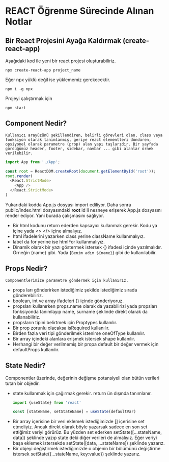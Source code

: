 # REACT Öğrenme Sürecinde Alınan Notlar

## Bir React Projesini Ayağa Kaldırmak (create-react-app)

Aşağıdaki kod ile yeni bir react projesi oluşturabiliriz.

```
npx create-react-app project_name
```

Eğer npx yüklü değil ise yüklememiz gerekecektir.

```
npm i -g npx
```

Projeyi çalıştırmak için

```
npm start
```

## Component Nedir?
    Kullanıcı arayüzünü şekillendiren, belirli görevleri olan, class veya fonksiyon olarak tanımlanmış, geriye react elementleri döndüren, opsiyonel olarak parametre (prop) alan yapı taşlarıdır. Bir sayfada gördüğümüz header, footer, sidebar, navbar ... gibi alanlar örnek verilebilir. 

```js
import App from './App';

const root = ReactDOM.createRoot(document.getElementById('root'));
root.render(
  <React.StrictMode>
    <App />
  </React.StrictMode>
)
```

Yukarıdaki kodda App.js dosyası import ediliyor. Daha sonra public/index.html dosyasındaki **root** id li nesneye erişerek App.js dosyasını render ediyor. Yani burada çalışmasını sağlıyor. 

- Bir html kodunu return ederden kapsayıcı kullanmak gerekir. Kodu ya <div> </div> içine yada <> </> içine almalıyız.
- html ifadelerini yazarken class yerine className kullanmalıyız.
- label da for yerine ise htmlFor kullanmalıyız.
- Dinamik olarak bir yazı göstermek istersek {} ifadesi içinde yazılmalıdır. Örneğin {name} gibi. Yada {`Benim adım ${name}`} gibi de kullanılabilir.


## Props Nedir?
    Componentlerimize parametre göndermek için kullanırız.

- props ları gönderirken istediğimiz şekilde istediğimiz sırada gönderebiliriz.
- boolean, int ve array ifadeleri {} içinde gönderiyoruz.
- propsları kullanırken props.name olarak da yazabilirizi yada propsları fonksiyonda tanımlayıp name, surname şeklinde direkt olarak da kullanabiliriz.
- propsların tipini belirtmek için Proptypes kullanılır.
- Bir prop zorunlu olacaksa isRequired kullanılır. 
- Birden fazla veri tipi gönderilmek istenirse oneOfType kullanılır. 
- Bir array içindeki alanlara erişmek istersek shape kullanılır.
- Herhangi bir değer verilmemiş bir propa default bir değer vermek için defaultProps kullanılır.


## State Nedir?
  Componentler üzerinde, değerinin değişme potansiyeli olan bütün verileri tutan bir objedir.

- state kullanmak için çağırmak gerekir. return ün dışında tanımlanır.
  ```js
  import {useState} from 'react'
  ```
  ```js
  const [stateName, setStateName] = useState(defaultVar)
  ```
- Bir array içerisine bir veri eklemek istediğimizde [] içerisine set etmeliyiz. Ancak direkt olarak böyle yazarsak sadece en son set ettiğimiz veriyi görürüz. Bu yüzden set ederken setState([...stateName, data]) şeklinde yazıp state deki diğer verileri de almalıyız. Eğer veriyi başa eklemek istersekde setState([data, ...stateName]) şeklinde yazarız. 
- Bir objeyi değiştirmek istediğimizde o objenin bir bölümünü değiştirme istersek setState({...stateName, key:value}) şeklinde yazarız.